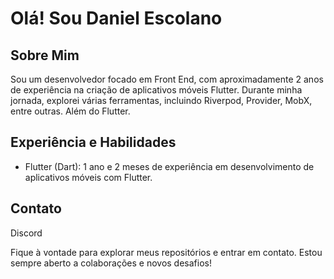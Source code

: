 # Olá! Sou Daniel Escolano

## Sobre Mim
Sou um desenvolvedor focado em Front End, com aproximadamente 2 anos de experiência na criação de aplicativos móveis Flutter. Durante minha jornada, explorei várias ferramentas, incluindo Riverpod, Provider, MobX, entre outras. Além do Flutter.

## Experiência e Habilidades
- Flutter (Dart): 1 ano e 2 meses de experiência em desenvolvimento de aplicativos móveis com Flutter.

## Contato
Discord

Fique à vontade para explorar meus repositórios e entrar em contato. Estou sempre aberto a colaborações e novos desafios!

<!--
**DanielBione/DanielBione** is a ✨ _special_ ✨ repository because its `README.md` (this file) appears on your GitHub profile.

Here are some ideas to get you started:

- 🔭 I’m currently working on ...
- 🌱 I’m currently learning ...
- 👯 I’m looking to collaborate on ...
- 🤔 I’m looking for help with ...
- 💬 Ask me about ...
- 📫 How to reach me: ...
- 😄 Pronouns: ...
- ⚡ Fun fact: ...
-->
